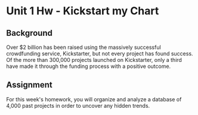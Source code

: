 # Unit 1 Hw - Kickstart my Chart

## Background
Over $2 billion has been raised using the massively successful crowdfunding service, Kickstarter, but not every project has found success.  Of the more than 300,000 projects launched on Kickstarter, only a third have made it through the funding process with a positive outcome.  
## Assignment
For this week's homework, you will organize and analyze a database of 4,000 past projects in order to uncover any hidden trends.
